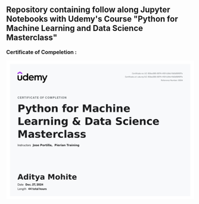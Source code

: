 ## Repository containing follow along Jupyter Notebooks with Udemy's Course "Python for Machine Learning and Data Science Masterclass"

<b> Certificate of Compeletion : </b>

![certificate](udemy-cert.jpg)
